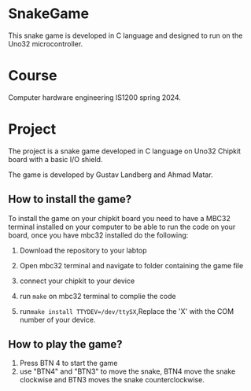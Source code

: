 # SnakeGame
This snake game is developed in C language and designed to run on the Uno32 microcontroller.

# Course
Computer hardware engineering  IS1200 spring 2024.

# Project

The project is a snake game developed in C language on Uno32 Chipkit board with a basic I/O shield. 

The game is developed by Gustav Landberg and Ahmad Matar.

## How to install the game?

To install the game on your chipkit board you need to have a MBC32 terminal installed on your computer to be able to run the code on your board, once you have mbc32 installed do the following:
1) Download the repository to your labtop
2) Open mbc32 terminal and navigate to folder containing the game file

3) connect your chipkit to your device
4) run `make` on mbc32 terminal to complie the code
5) run`make install TTYDEV=/dev/ttySX`,Replace the 'X' with the COM number of your device.

## How to play the game?

1) Press BTN 4 to start the game
2) use "BTN4" and "BTN3" to move the snake, BTN4 move the snake clockwise and BTN3 moves the snake counterclockwise.
